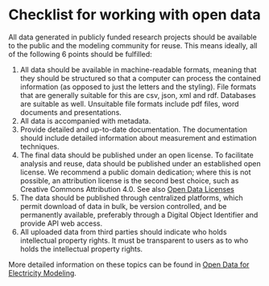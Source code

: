 # Checklist for working with open data

All data generated in publicly funded research projects should be available to the public and the modeling community for reuse. This means ideally, all of the following 6 points should be fulfilled:

1. All data should be available in machine-readable formats, meaning that they should be structured so that a computer can process the contained information (as opposed to just the letters and the styling). File formats that are generally suitable for this are csv, json, xml and rdf. Databases are suitable as well. Unsuitable file formats include pdf files, word documents and presentations.
2. All data is accompanied with metadata.
3. Provide detailed and up-to-date documentation. The documentation should include detailed information about measurement and estimation techniques.
4. The final data should be published under an open license. To facilitate analysis and reuse, data should be published under an established open license. We recommend a public domain dedication; where this is not possible, an attribution license is the second best choice, such as Creative Commons Attribution 4.0. See also [Open Data Licenses](./tutorial_open-data-licenses.ipynb)
5. The data should be published through centralized platforms, which permit download of data in bulk, be version controlled, and be permanently available, preferably through a Digital Object Identifier and provide API web access.
6. All uploaded data from third parties should indicate who holds intellectual property rights. It must be transparent to users as to who holds the intellectual property rights.

More detailed information on these topics can be found in [Open Data for Electricity Modeling](https://www.bmwi.de/Redaktion/EN/Publikationen/Studien/open-Data-for-electricity-modeling.html).
